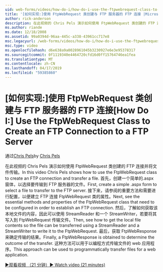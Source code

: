 ```yaml
---
uid: web-forms/videos/how-do-i/how-do-i-use-the-ftpwebrequest-class-to-create-an-ftp-connection-to-a-ftp-server
title: '[如何实现:]使用 FtpWebRequest 类创建与 FTP 服务器的 FTP 连接 |Microsoft Docs'
author: rick-anderson
description: 在此视频的 Chris Pels 演示如何使用 FtpWebRequest 类创建的 FTP 连接并将文件传输。 首先，创建到选择的简单.aspx 窗体...
ms.author: riande
ms.date: 12/18/2008
ms.assetid: 99a0394d-96aa-445c-a338-43961cc717e8
msc.legacyurl: /web-forms/videos/how-do-i/how-do-i-use-the-ftpwebrequest-class-to-create-an-ftp-connection-to-a-ftp-server
msc.type: video
ms.openlocfilehash: d6e638a9a0028961045b3230927e6e3e95378317
ms.sourcegitcommit: 0f1119340e4464720cfd16d0ff15764746ea1fea
ms.translationtype: MT
ms.contentlocale: zh-CN
ms.lasthandoff: 04/17/2019
ms.locfileid: "59385860"
---
```

# <a name="how-do-i-use-the-ftpwebrequest-class-to-create-an-ftp-connection-to-a-ftp-server"></a><span data-ttu-id="2b1f2-104">[如何实现:]使用 FtpWebRequest 类创建与 FTP 服务器的 FTP 连接</span><span class="sxs-lookup"><span data-stu-id="2b1f2-104">[How Do I:] Use the FtpWebRequest Class to Create an FTP Connection to a FTP Server</span></span>

<span data-ttu-id="2b1f2-105">通过[Chris Pels](https://twitter.com/chrispels)</span><span class="sxs-lookup"><span data-stu-id="2b1f2-105">by [Chris Pels](https://twitter.com/chrispels)</span></span>

<span data-ttu-id="2b1f2-106">在此视频的 Chris Pels 演示如何使用 FtpWebRequest 类创建的 FTP 连接并将文件传输。</span><span class="sxs-lookup"><span data-stu-id="2b1f2-106">In this video Chris Pels shows how to use the FtpWebRequest class to create an FTP connection and transfer a file.</span></span> <span data-ttu-id="2b1f2-107">首先，创建一个简单的.aspx 窗体，以选择要传输到 FTP 服务器的文件。</span><span class="sxs-lookup"><span data-stu-id="2b1f2-107">First, create a simple .aspx form to select a file to transfer to the FTP server.</span></span> <span data-ttu-id="2b1f2-108">接下来，请参阅的重要方法和需要进行配置，以便建立 FTP 连接 FtpWebRequest 类的属性。</span><span class="sxs-lookup"><span data-stu-id="2b1f2-108">Next, see the essential methods and properties of the FtpWebRequest class that need to be configured in order to establish an FTP connection.</span></span> <span data-ttu-id="2b1f2-109">然后，了解如何获取该本地文件的内容，因此可以使用 StreamReader 和一个 StreamWriter，若要将其写入到 FtpWebRequest 传输文件。</span><span class="sxs-lookup"><span data-stu-id="2b1f2-109">Then, see how to get the local file contents so the file can be transferred using a StreamReader and a StreamWriter to write it to the FtpWebRequest.</span></span> <span data-ttu-id="2b1f2-110">最后，获取 FtpWebResponse 来确定传输的结果。</span><span class="sxs-lookup"><span data-stu-id="2b1f2-110">Finally, a FtpWebResponse is obtained to determine the outcome of the transfer.</span></span> <span data-ttu-id="2b1f2-111">这种方法可以用于以编程方式传输文件的 web 应用程序。</span><span class="sxs-lookup"><span data-stu-id="2b1f2-111">This approach can be used to programmatically transfer files for a web application.</span></span>

[<span data-ttu-id="2b1f2-112">&#9654;观看视频 （21 分钟）</span><span class="sxs-lookup"><span data-stu-id="2b1f2-112">&#9654; Watch video (21 minutes)</span></span>](https://channel9.msdn.com/Blogs/ASP-NET-Site-Videos/how-do-i-use-the-ftpwebrequest-class-to-create-an-ftp-connection-to-a-ftp-server)
